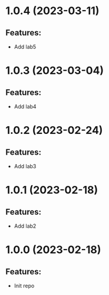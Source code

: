 # 1.0.4 (2023-03-11)
## Features: 
* Add lab5

# 1.0.3 (2023-03-04)
## Features: 
* Add lab4

# 1.0.2 (2023-02-24)
## Features: 
* Add lab3

# 1.0.1 (2023-02-18)
## Features: 
* Add lab2

# 1.0.0 (2023-02-18)
## Features: 
* Init repo




